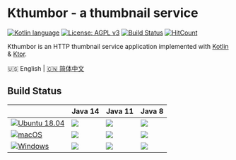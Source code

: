 # Kthumbor - a thumbnail service

[![Kotlin language](https://img.shields.io/badge/language-Kotlin-2281fb.svg?logo=kotlin)](https://kotlinlang.org/)
[![License: AGPL v3](https://img.shields.io/badge/license-AGPL%20v3-blue.svg)](https://www.gnu.org/licenses/agpl-3.0)
[![Build Status](https://img.shields.io/travis/hltj/kthumbor)](https://travis-ci.org/hltj/kthumbor)
[![HitCount](http://hits.dwyl.io/hltj/kthumbor.svg)](https://github.com/hltj/kthumbor)

Kthumbor is an HTTP thumbnail service application implemented with [Kotlin](https://kotlinlang.org/) & [Ktor](https://ktor.io/).

🇺🇸 English | [🇨🇳 简体中文](README_zh_CN.md)

## Build Status

|  | Java 14 | Java 11 | Java 8|
|--|---------|---------|-------|
| [![Ubuntu 18.04](https://img.shields.io/badge/Ubuntu_18-black?logo=ubuntu&labelColor=black)](https://travis-ci.org/hltj/kthumbor) | [![](https://travis-matrix-badges.herokuapp.com/repos/hltj/kthumbor/branches/master/1)](https://travis-ci.org/hltj/kthumbor) | [![](https://travis-matrix-badges.herokuapp.com/repos/hltj/kthumbor/branches/master/2)](https://travis-ci.org/hltj/kthumbor) | [![](https://travis-matrix-badges.herokuapp.com/repos/hltj/kthumbor/branches/master/3)](https://travis-ci.org/hltj/kthumbor) |
| [![macOS](https://img.shields.io/badge/macOS-black?logo=apple&labelColor=black)](https://travis-ci.org/hltj/kthumbor) | [![](https://travis-matrix-badges.herokuapp.com/repos/hltj/kthumbor/branches/master/4)](https://travis-ci.org/hltj/kthumbor) | [![](https://travis-matrix-badges.herokuapp.com/repos/hltj/kthumbor/branches/master/5)](https://travis-ci.org/hltj/kthumbor) | [![](https://travis-matrix-badges.herokuapp.com/repos/hltj/kthumbor/branches/master/6)](https://travis-ci.org/hltj/kthumbor) |
| [![Windows](https://img.shields.io/badge/Windows-black?logo=windows&labelColor=black)](https://travis-ci.org/hltj/kthumbor) | [![](https://travis-matrix-badges.herokuapp.com/repos/hltj/kthumbor/branches/master/7)](https://travis-ci.org/hltj/kthumbor) | [![](https://travis-matrix-badges.herokuapp.com/repos/hltj/kthumbor/branches/master/8)](https://travis-ci.org/hltj/kthumbor) | [![](https://travis-matrix-badges.herokuapp.com/repos/hltj/kthumbor/branches/master/9)](https://travis-ci.org/hltj/kthumbor) |
